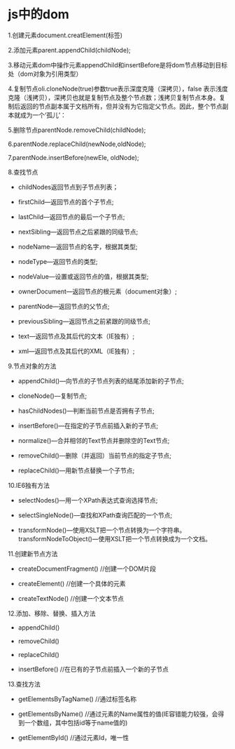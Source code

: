 # js中的dom

1.创建元素document.creatElement(标签)

2.添加元素parent.appendChild(childNode);

3.移动元素dom中操作元素appendChild和insertBefore是将dom节点移动到目标处（dom对象为引用类型）

4.复制节点oli.cloneNode(true)参数true表示深度克隆（深拷贝），false 表示浅度克隆（浅拷贝），深拷贝也就是复制节点及整个节点数；浅拷贝复制节点本身。复制后返回的节点副本属于文档所有，但并没有为它指定父节点。因此，整个节点副本就成为一个‘孤儿’：

5.删除节点parentNode.removeChild(childNode);

6.parentNode.replaceChild(newNode,oldNode);

7.parentNode.insertBefore(newEle, oldNode);

8.查找节点

- childNodes返回节点到子节点列表；

- firstChild—返回节点的首个子节点;

- lastChild—返回节点的最后一个子节点;

- nextSibling—返回节点之后紧跟的同级节点;

- nodeName—返回节点的名字，根据其类型;

- nodeType—返回节点的类型;

- nodeValue—设置或返回节点的值，根据其类型;

- ownerDocument—返回节点的根元素（document对象）;

- parentNode—返回节点的父节点;

- previousSibling—返回节点之前紧跟的同级节点;

- text—返回节点及其后代的文本（IE独有）;

- xml—返回节点及其后代的XML（IE独有）;

9.节点对象的方法

- appendChild()—向节点的子节点列表的结尾添加新的子节点;

- cloneNode()—复制节点;

- hasChildNodes()—判断当前节点是否拥有子节点;

- insertBefore()—在指定的子节点前插入新的子节点;

- normalize()—合并相邻的Text节点并删除空的Text节点;

- removeChild()—删除（并返回）当前节点的指定子节点;

- replaceChild()—用新节点替换一个子节点;

10.IE6独有方法

- selectNodes()—用一个XPath表达式查询选择节点;

- selectSingleNode()—查找和XPath查询匹配的一个节点;

- transformNode()—使用XSLT把一个节点转换为一个字符串。transformNodeToObject()—使用XSLT把一个节点转换成为一个文档。

11.创建新节点方法

- createDocumentFragment() //创建一个DOM片段

- createElement() //创建一个具体的元素

- createTextNode() //创建一个文本节点

12.添加、移除、替换、插入方法

- appendChild()

- removeChild()

- replaceChild()

- insertBefore() //在已有的子节点前插入一个新的子节点

13.查找方法

- getElementsByTagName() //通过标签名称

- getElementsByName() //通过元素的Name属性的值(IE容错能力较强，会得到一个数组，其中包括id等于name值的)

- getElementById() //通过元素Id，唯一性

